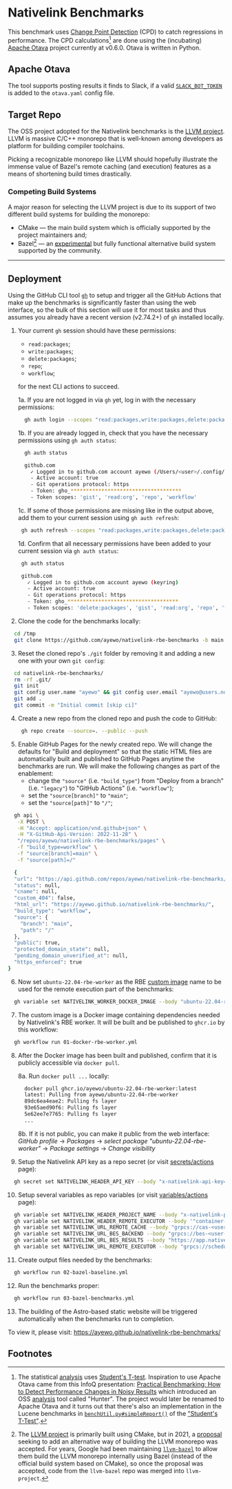 # Nativelink Benchmarks
This benchmark uses [Change Point Detection](https://en.wikipedia.org/wiki/Change_detection) (CPD) to catch regressions in performance. The CPD calculations[^1] are done using the (incubating) [Apache Otava](https://github.com/apache/otava) project currently at v0.6.0. Otava is written in Python.


## Apache Otava
The tool supports posting results it finds to Slack, if a valid [`SLACK_BOT_TOKEN`](https://github.com/apache/otava/blob/9bce358eb9e27d5b11e23b0667c452f3bf189dc8/otava/resources/otava.yaml#L27-L28) is added to the `otava.yaml` config file.

## Target Repo
The OSS project adopted for the Nativelink benchmarks is the [LLVM project](https://github.com/llvm/llvm-project). LLVM is massive C/C++ monorepo that is well-known among developers as platform for building compiler toolchains. 

Picking a recognizable monorepo like LLVM should hopefully illustrate the immense value of Bazel's remote caching (and execution) features as a means of shortening build times drastically.

### Competing Build Systems
A major reason for selecting the LLVM project is due to its support of two different build systems for building the monorepo:
* CMake — the main build system which is officially supported by the project maintainers and;
* Bazel[^2] — an [experimental](https://github.com/llvm/llvm-project/tree/main/utils/bazel) but fully functional alternative build system supported by the community.

---

## Deployment
Using the GitHub CLI tool [`gh`](https://cli.github.com/) to setup and trigger all the GitHub Actions that make up the benchmarks is significantly faster than using the web interface, so the bulk of this section will use it for most tasks and thus assumes you already have a recent version (v2.74.2+) of `gh` installed locally.

1. Your current `gh` session should have these permissions:
   - `read:packages`;
   - `write:packages`;
   - `delete:packages`;
   - `repo`;
   - `workflow`;
   
   for the next CLI actions to succeed.
   
   1a. If you are not logged in via `gh` yet, log in with the necessary permissions:
    ```sh
      gh auth login --scopes "read:packages,write:packages,delete:packages,repo,workflow"
    ```

   1b. If you are already logged in, check that you have the necessary permissions using `gh auth status`:
    ```sh
      gh auth status    

      github.com
        ✓ Logged in to github.com account ayewo (/Users/<user>/.config/gh/hosts.yml)
        - Active account: true
        - Git operations protocol: https
        - Token: gho_************************************
        - Token scopes: 'gist', 'read:org', 'repo', 'workflow'
    ```

    1c. If some of those permissions are missing like in the output above, add them to your current session using `gh auth refresh`:
     ```sh
      gh auth refresh --scopes "read:packages,write:packages,delete:packages"
    ```

    1d. Confirm that all necessary permissions have been added to your current session via `gh auth status`:
     ```sh
      gh auth status

      github.com
        ✓ Logged in to github.com account ayewo (keyring)
        - Active account: true
        - Git operations protocol: https
        - Token: gho_************************************
        - Token scopes: 'delete:packages', 'gist', 'read:org', 'repo', 'workflow', 'write:packages'
    ```

2. Clone the code for the benchmarks locally:
  ```sh
    cd /tmp
    git clone https://github.com/ayewo/nativelink-rbe-benchmarks -b main --single-branch nativelink-rbe-benchmarks
  ```

3. Reset the cloned repo's `./git` folder by removing it and adding a new one with your own `git config`:
  ```sh
    cd nativelink-rbe-benchmarks/
    rm -rf .git/
    git init
    git config user.name "ayewo" && git config user.email "ayewo@users.noreply.github.com"
    git add .
    git commit -m "Initial commit [skip ci]"
  ```

4. Create a new repo from the cloned repo and push the code to GitHub:
   ```sh
    gh repo create --source=. --public --push
   ```
5. Enable GitHub Pages for the newly created repo. We will change the defaults for "Build and deployment" so that the static HTML files are automatically built and published to GitHub Pages anytime the benchmarks are run. We will make the following changes as part of the enablement:
   - change the `"source"` (i.e. `"build_type"`) from "Deploy from a branch" (i.e. `"legacy"`) to "GitHub Actions" (i.e. `"workflow"`);
   - set the `"source[branch]"` to `"main"`;
   - set the `"source[path]"` to `"/"`;
  ```sh
    gh api \
     -X POST \
     -H "Accept: application/vnd.github+json" \
     -H "X-GitHub-Api-Version: 2022-11-28" \
     "/repos/ayewo/nativelink-rbe-benchmarks/pages" \
     -f "build_type=workflow" \
     -f "source[branch]=main" \
     -f "source[path]=/"
  ```
  ```sh
    {
    "url": "https://api.github.com/repos/ayewo/nativelink-rbe-benchmarks/pages",
    "status": null,
    "cname": null,
    "custom_404": false,
    "html_url": "https://ayewo.github.io/nativelink-rbe-benchmarks/",
    "build_type": "workflow",
    "source": {
      "branch": "main",
      "path": "/"
    },
    "public": true,
    "protected_domain_state": null,
    "pending_domain_unverified_at": null,
    "https_enforced": true
  }
  ```
 
6. Now set `ubuntu-22.04-rbe-worker` as the RBE [custom image](https://www.nativelink.com/docs/nativelink-cloud/rbe#custom-images) name to be used for the remote execution part of the benchmarks:
  ```sh
    gh variable set NATIVELINK_WORKER_DOCKER_IMAGE --body "ubuntu-22.04-rbe-worker"
  ```

7. The custom image is a Docker image containing dependencies needed by Nativelink's RBE worker. It will be built and be published to `ghcr.io` by this workflow:
  ```sh
    gh workflow run 01-docker-rbe-worker.yml
  ```

8. After the Docker image has been built and published, confirm that it is publicly accessible via `docker pull`.
   
   8a. Run `docker pull ...` locally:
     ```sh
       docker pull ghcr.io/ayewo/ubuntu-22.04-rbe-worker:latest
       latest: Pulling from ayewo/ubuntu-22.04-rbe-worker
       89dc6ea4eae2: Pulling fs layer
       93e65aed90f6: Pulling fs layer
       5e62ee7e7765: Pulling fs layer
       ...
      ```
   8b. If it is not public, you can make it public from the web interface: _GitHub profile_ → _Packages_ → _select package "ubuntu-22.04-rbe-worker"_ → _Package settings_ → _Change visibility_

9. Setup the Nativelink API key as a repo secret (or visit [secrets/actions](https://github.com/ayewo/nativelink-rbe-benchmarks/settings/secrets/actions) page):
  ```sh
    gh secret set NATIVELINK_HEADER_API_KEY --body "x-nativelink-api-key=xxxxxxxxxxxxxxxxxxxxxxxxxxxxxxxxxxxxxxxxxxxxxxxxxxxxxxxxxxxxxxxx"
  ```

10. Setup several variables as repo variables (or visit [variables/actions](https://github.com/ayewo/nativelink-rbe-benchmarks/settings/variables/actions) page):
  ```sh
    gh variable set NATIVELINK_HEADER_PROJECT_NAME --body "x-nativelink-project=nativelink-rbe-benchmarks"
    gh variable set NATIVELINK_HEADER_REMOTE_EXECUTOR --body '"container-image=docker://ghcr.io/ayewo/ubuntu-22.04-rbe-worker:latest"'
    gh variable set NATIVELINK_URL_REMOTE_CACHE --body "grpcs://cas-<user-domain-hostname>.build-faster.nativelink.net"
    gh variable set NATIVELINK_URL_BES_BACKEND --body "grpcs://bes-<user-domain-hostname>.build-faster.nativelink.net"
    gh variable set NATIVELINK_URL_BES_RESULTS --body "https://app.nativelink.com/a/<user-domain>/build"
    gh variable set NATIVELINK_URL_REMOTE_EXECUTOR --body "grpcs://scheduler-<user-domain-hostname>.build-faster.nativelink.net:443"
  ```

11. Create output files needed by the benchmarks:
  ```sh
    gh workflow run 02-bazel-baseline.yml
  ```
12. Run the benchmarks proper:
  ```sh
    gh workflow run 03-bazel-benchmarks.yml
  ```
13. The building of the Astro-based static website will be triggered automatically when the benchmarks run to completion.

To view it, please visit: https://ayewo.github.io/nativelink-rbe-benchmarks/




## Footnotes
[^1]: The statistical [analysis](https://github.com/apache/otava/blob/9bce358eb9e27d5b11e23b0667c452f3bf189dc8/otava/analysis.py) uses [Student's T-test](https://en.wikipedia.org/wiki/Student%27s_t-test). Inspiration to use Apache Otava came from this InfoQ presentation: [Practical Benchmarking: How to Detect Performance Changes in Noisy Results](https://www.infoq.com/presentations/noise-tips/) which introduced an OSS [analysis](https://github.com/apache/otava/blob/ef6f9bd22cf09555edf4372cd988634acbad7fab/hunter/analysis.py) tool called "Hunter". The project would later be renamed to Apache Otava and it turns out that there's also an implementation in the Lucene benchmarks in [`benchUtil.py#simpleReport()`](https://github.com/mikemccand/luceneutil/blob/a75b8a4d3a8c146f3ff7e6695ab6bbf2e34e4b90/src/python/benchUtil.py#L1387-L1468) of the ["Student's T-Test"](https://github.com/mikemccand/luceneutil/blob/a75b8a4d3a8c146f3ff7e6695ab6bbf2e34e4b90/src/python/benchUtil.py#L1467).
[^2]: The [LLVM project](https://github.com/llvm/llvm-project) is primarily built using CMake, but in 2021, a [proposal](https://github.com/llvm/llvm-www/blob/main/proposals/LP0002-BazelBuildConfiguration.md) seeking to add an alternative way of building the LLVM monorepo was accepted. For years, Google had been maintaining [`llvm-bazel`](https://github.com/google/llvm-bazel) to allow them build the LLVM monorepo internally using Bazel (instead of the official build system based on CMake), so once the proposal was accepted, code from the `llvm-bazel` repo was merged into `llvm-project`.

